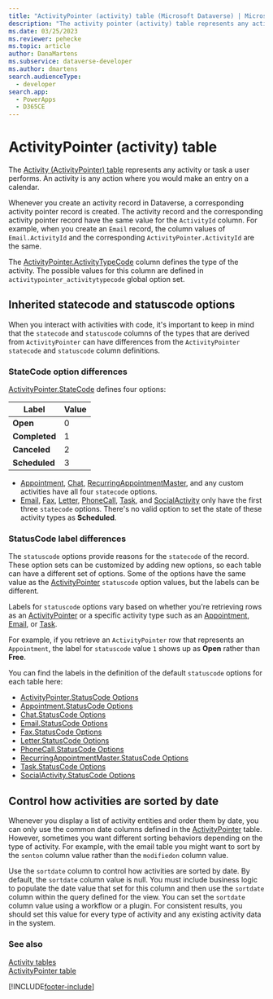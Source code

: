 ```yaml
---
title: "ActivityPointer (activity) table (Microsoft Dataverse) | Microsoft Docs" # Intent and product brand in a unique string of 43-59 chars including spaces
description: "The activity pointer (activity) table represents any activity or task a user performs. An activity is any action where you would make an entry on a calendar." 
ms.date: 03/25/2023
ms.reviewer: pehecke
ms.topic: article
author: DanaMartens
ms.subservice: dataverse-developer
ms.author: dmartens 
search.audienceType: 
  - developer
search.app: 
  - PowerApps
  - D365CE
---
```

# ActivityPointer (activity) table

The [Activity (ActivityPointer)  table](reference/entities/activitypointer.md) represents any activity or task a user performs. An activity is any action where you would make an entry on a calendar.  
  
Whenever you create an activity record in Dataverse, a corresponding activity pointer record is created. The activity record and the corresponding activity pointer record have the same value for the `ActivityId` column. For example, when you create an `Email` record, the column values of `Email.ActivityId` and the corresponding `ActivityPointer.ActivityId` are the same.  
  
The [ActivityPointer.ActivityTypeCode](/power-apps/developer/data-platform/reference/entities/activitypointer#BKMK_ActivityTypeCode) column defines the type of the activity. The possible values for this column are defined in `activitypointer_activitytypecode` global option set.

## Inherited statecode and statuscode options

When you  interact with activities with code, it's important to keep in mind that the `statecode` and `statuscode` columns of the types that are derived from `ActivityPointer` can have differences from the `ActivityPointer` `statecode` and `statuscode` column definitions.

### StateCode option differences

[ActivityPointer.StateCode](/power-apps/developer/data-platform/reference/entities/activitypointer#statecode-choicesoptions) defines four options:

|Label|Value|
|---------|---------|
|**Open**|0|
|**Completed**|1|
|**Canceled**|2|
|**Scheduled**|3|

- [Appointment](/power-apps/developer/data-platform/reference/entities/appointment#statecode-choicesoptions), [Chat](/power-apps/developer/data-platform/reference/entities/chat#statecode-choicesoptions), [RecurringAppointmentMaster](/power-apps/developer/data-platform/reference/entities/recurringappointmentmaster#statecode-choicesoptions), and any custom activities have all four `statecode` options.
- [Email](/power-apps/developer/data-platform/reference/entities/email#statecode-choicesoptions), [Fax](/power-apps/developer/data-platform/reference/entities/fax#statecode-choicesoptions), [Letter](/power-apps/developer/data-platform/reference/entities/letter#statecode-choicesoptions), [PhoneCall](/power-apps/developer/data-platform/reference/entities/phonecall#statecode-choicesoptions), [Task](/power-apps/developer/data-platform/reference/entities/task#statecode-choicesoptions), and [SocialActivity](/power-apps/developer/data-platform/reference/entities/socialactivity#statecode-choicesoptions) only have the first three `statecode` options. There's no valid option to set the state of these activity types as **Scheduled**.

### StatusCode label differences

The `statuscode` options provide reasons for the `statecode` of the record. These option sets can be customized by adding new options, so each table can have a different set of options. Some of the options have the same value as the [ActivityPointer](reference/entities/activitypointer.md) `statuscode` option values, but the labels can be different.

Labels for `statuscode` options vary based on whether you're retrieving rows as an [ActivityPointer](reference/entities/activitypointer.md) or a specific activity type such as an [Appointment](reference/entities/appointment.md), [Email](reference/entities/email.md), or [Task](reference/entities/task.md).

For example, if you retrieve an `ActivityPointer` row that represents an `Appointment`, the label for `statuscode` value `1` shows up as **Open** rather than **Free**.

You can find the labels in the definition of the default `statuscode` options for each table here:

- [ActivityPointer.StatusCode Options](/power-apps/developer/data-platform/reference/entities/activitypointer#statuscode-choicesoptions)
- [Appointment.StatusCode Options](/power-apps/developer/data-platform/reference/entities/appointment#statuscode-choicesoptions)
- [Chat.StatusCode Options](/power-apps/developer/data-platform/reference/entities/chat#statuscode-choicesoptions)
- [Email.StatusCode Options](/power-apps/developer/data-platform/reference/entities/email#statuscode-choicesoptions)
- [Fax.StatusCode Options](/power-apps/developer/data-platform/reference/entities/fax#statuscode-choicesoptions)
- [Letter.StatusCode Options](/power-apps/developer/data-platform/reference/entities/letter#statuscode-choicesoptions)
- [PhoneCall.StatusCode Options](/power-apps/developer/data-platform/reference/entities/phonecall#statuscode-choicesoptions)
- [RecurringAppointmentMaster.StatusCode Options](/power-apps/developer/data-platform/reference/entities/recurringappointmentmaster#statuscode-choicesoptions)
- [Task.StatusCode Options](/power-apps/developer/data-platform/reference/entities/task#statuscode-choicesoptions)
- [SocialActivity.StatusCode Options](/power-apps/developer/data-platform/reference/entities/socialactivity#statuscode-choicesoptions)

<a name="bkmk_sortdate"></a>

## Control how activities are sorted by date  
  
 Whenever you display a list of activity entities and order them by date, you can only use the common date columns defined in the [ActivityPointer](reference/entities/activitypointer.md) table. However, sometimes you want different sorting behaviors depending on the type of activity. For example, with the email table you might want to sort by the `senton` column value  rather than the `modifiedon` column value.  
  
 Use the `sortdate` column to control how activities are sorted by date. By default, the `sortdate` column value is null. You must include business logic to populate the date value that set for this column and then use the `sortdate` column within the query defined for the view. You can set the `sortdate` column value using a workflow or a plugin. For consistent results, you should set this value for every type of activity and any existing activity data in the system.  
  
### See also

 [Activity tables](activity-entities.md)<br />
 [ActivityPointer table](reference/entities/activitypointer.md)


[!INCLUDE[footer-include](../../includes/footer-banner.md)]

